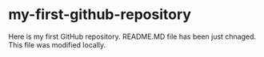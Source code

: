 # my-first-github-repository
Here is my first GitHub repository.
README.MD file has been just chnaged. This file was modified locally.
